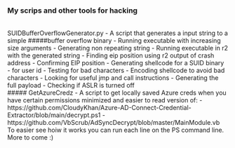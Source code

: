 ### My scrips and other tools for hacking
<br/>
SUIDBufferOverflowGenerator.py - A script that generates a input string to a simple #####buffer overflow binary
- Running executable with increasing size arguments
- Generating non repeating string
- Running executable in r2 with the generated string
- Finding eip position using r2 output of crash address
- Confirming EIP position
- Generating shellcode for a SUID binary - for user id
- Testing for bad characters
- Encoding shellcode to avoid bad characters
- Looking for useful jmp and call instructions
- Generating the full payload
- Checking if ASLR is turned off
<br/>
##### GetAzureCredz - A script to get locally saved Azure creds when you have certain permissions
minimized and easier to read version of:
- https://github.com/CloudyKhan/Azure-AD-Connect-Credential-Extractor/blob/main/decrypt.ps1
- https://github.com/VbScrub/AdSyncDecrypt/blob/master/MainModule.vb
To easier see hoiw it works you can run each line on the PS command line.
<br/>
More to come :)
